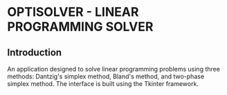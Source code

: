 # OPTISOLVER - LINEAR PROGRAMMING SOLVER

## Introduction

An application designed to solve linear programming problems using three methods: Dantzig's simplex method, Bland's method, and two-phase simplex method. The interface is built using the Tkinter framework.
